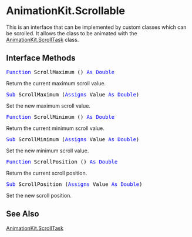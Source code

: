 # AnimationKit.Scrollable

This is an interface that can be implemented by custom classes which can be scrolled. It allows the class to be animated with the [AnimationKit.ScrollTask](AnimationKit.ScrollTask.md) class.

## Interface Methods

<pre id="method.scrollmaximum"><span style="color: #000000;"><span style="color: #0000FF;">Function</span> ScrollMaximum () <span style="color: #0000FF;">As</span> <span style="color: #0000FF;">Double</span></span></pre>
Return the current maximum scroll value.

<pre><span style="color: #000000;"><span style="color: #0000FF;">Sub</span> ScrollMaximum (<span style="color: #0000FF;">Assigns</span> Value <span style="color: #0000FF;">As</span> <span style="color: #0000FF;">Double</span>)</span></pre>
Set the new maximum scroll value.

<pre id="method.scrollminimum"><span style="color: #000000;"><span style="color: #0000FF;">Function</span> ScrollMinimum () <span style="color: #0000FF;">As</span> <span style="color: #0000FF;">Double</span></span></pre>
Return the current minimum scroll value.

<pre><span style="color: #000000;"><span style="color: #0000FF;">Sub</span> ScrollMinimum (<span style="color: #0000FF;">Assigns</span> Value <span style="color: #0000FF;">As</span> <span style="color: #0000FF;">Double</span>)</span></pre>
Set the new minimum scroll value.

<pre id="method.scrollposition"><span style="color: #000000;"><span style="color: #0000FF;">Function</span> ScrollPosition () <span style="color: #0000FF;">As</span> <span style="color: #0000FF;">Double</span></span></pre>
Return the current scroll position.

<pre><span style="color: #000000;"><span style="color: #0000FF;">Sub</span> ScrollPosition (<span style="color: #0000FF;">Assigns</span> Value <span style="color: #0000FF;">As</span> <span style="color: #0000FF;">Double</span>)</span></pre>
Set the new scroll position.

## See Also

[AnimationKit.ScrollTask](AnimationKit.ScrollTask.md)